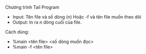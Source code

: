 Chương trình Tail Program
-	Input: Tên file và số dòng (n) Hoặc -f và tên file muốn theo dõi
-	Output: In ra n dòng cuối của file.

Cách dùng:
- %main <tên file> <số dòng muốn đọc>
- %main -f <tên file>